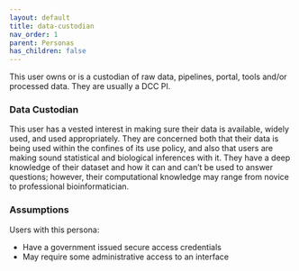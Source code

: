 ```yaml
---
layout: default
title: data-custodian
nav_order: 1
parent: Personas
has_children: false
---
```


This user owns or is a custodian of raw data, pipelines, portal, tools and/or processed data. They are usually a DCC PI.

### Data Custodian

This user has a vested interest in making sure their data is available, widely used, and used appropriately. They are concerned both that their data is being used within the confines of its use policy, and also that users are making sound statistical and biological inferences with it. They have a deep knowledge of their dataset and how it can and can’t be used to answer questions; however, their computational knowledge may range from novice to professional bioinformatician.

### Assumptions

Users with this persona:

-   Have a government issued secure access credentials
-   May require some administrative access to an interface
